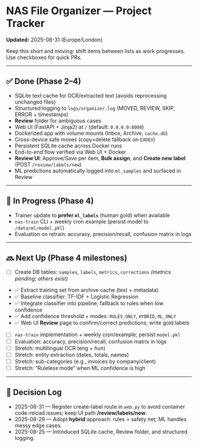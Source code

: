 # NAS File Organizer — Project Tracker

**Updated:** 2025-08-31 (Europe/London)

Keep this short and moving: shift items between lists as work progresses. Use checkboxes for quick PRs.

---

## ✅ Done (Phase 2–4)
- SQLite text cache for OCR/extracted text (avoids reprocessing unchanged files)
- Structured logging to `logs/organizer.log` (MOVED, REVIEW, SKIP, ERROR + timestamps)
- **Review** folder for ambiguous cases
- Web UI (FastAPI + Jinja2) at `/` (default: `0.0.0.0:8000`)
- Dockerized app with volume mounts (Inbox, Archive, `cache.db`)
- Cross-device safe moves (copy+delete fallback on `EXDEV`)
- Persistent SQLite cache across Docker runs
- End-to-end flow verified via Web UI + Docker
- **Review UI**: Approve/Save per item, **Bulk assign**, and **Create new label** (POST `/review/labels/new`)
- ML predictions automatically logged into `ml_samples` and surfaced in Review

---

## 🚧 In Progress (Phase 4)
- Trainer update to **prefer `ml_labels`** (human gold) when available
- `nas-train` CLI + weekly cron example (persist model to `/data/ml/model.pkl`)
- Evaluation on retrain: accuracy, precision/recall, confusion matrix in logs

---

## 🔜 Next Up (Phase 4 milestones)
- [ ] Create DB tables: `samples`, `labels`, `metrics`, `corrections` *(metrics pending; others exist)*
- ✅ Extract training set from archive cache (text + metadata)
- ✅ Baseline classifier: TF-IDF + Logistic Regression
- ✅ Integrate classifier into pipeline; fallback to rules when low confidence
- ✅ Add confidence threshold + modes: `RULES_ONLY`, `HYBRID`, `ML_ONLY`
- ✅ Web UI **Review** page to confirm/correct predictions; write gold labels
- [ ] `nas-train` implementation + weekly cron/example; persist `model.pkl`
- [ ] Evaluation: accuracy, precision/recall, confusion matrix in logs
- [ ] Stretch: multilingual OCR (eng + hun)
- [ ] Stretch: entity extraction (dates, totals, names)
- [ ] Stretch: sub-categories (e.g., invoices by company/client)
- [ ] Stretch: “Ruleless mode” when ML confidence is high

---

## 🧭 Decision Log
- 2025-08-31 — Register create-label route in `web.py` to avoid container code-reload issues; keep UI path **/review/labels/new**.
- 2025-08-29 — Adopt **hybrid** approach: rules = safety net; ML handles messy edge cases.
- 2025-08-25 — Introduced SQLite cache, Review folder, and structured logging.

